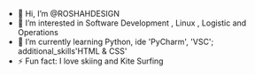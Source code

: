 - 👋 Hi, I’m @ROSHAHDESIGN
- 👀 I’m interested in Software Development , Linux , Logistic and Operations
- 🌱 I’m currently learning Python, ide 'PyCharm', 'VSC'; additional_skills'HTML & CSS'
- ⚡ Fun fact: I love skiing and Kite Surfing
